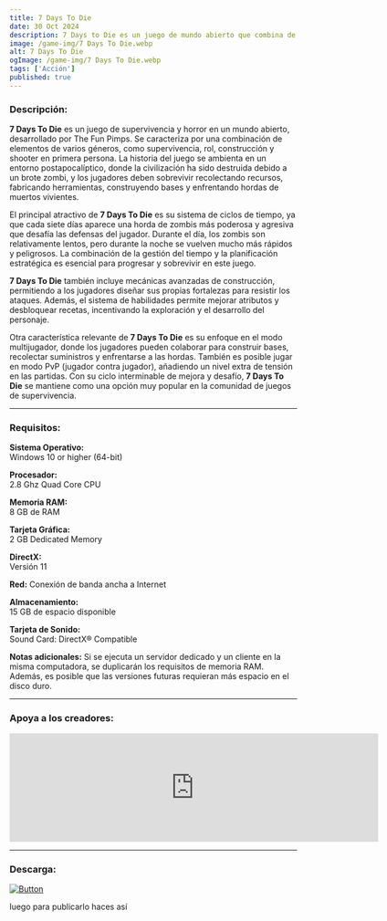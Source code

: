 ```yaml
---
title: 7 Days To Die
date: 30 Oct 2024
description: 7 Days to Die es un juego de mundo abierto que combina de forma extraordinaria juegos de disparos en primera persona, supervivencia de terror, defensa de torres y rol. Juega al primer RPG de supervivencia zombi de entorno abierto.
image: /game-img/7 Days To Die.webp
alt: 7 Days To Die
ogImage: /game-img/7 Days To Die.webp
tags: ['Acción']
published: true
---
```


### Descripción:
**7 Days To Die** es un juego de supervivencia y horror en un mundo abierto, desarrollado por The Fun Pimps. Se caracteriza por una combinación de elementos de varios géneros, como supervivencia, rol, construcción y shooter en primera persona. La historia del juego se ambienta en un entorno postapocalíptico, donde la civilización ha sido destruida debido a un brote zombi, y los jugadores deben sobrevivir recolectando recursos, fabricando herramientas, construyendo bases y enfrentando hordas de muertos vivientes.

El principal atractivo de **7 Days To Die** es su sistema de ciclos de tiempo, ya que cada siete días aparece una horda de zombis más poderosa y agresiva que desafía las defensas del jugador. Durante el día, los zombis son relativamente lentos, pero durante la noche se vuelven mucho más rápidos y peligrosos. La combinación de la gestión del tiempo y la planificación estratégica es esencial para progresar y sobrevivir en este juego.

**7 Days To Die** también incluye mecánicas avanzadas de construcción, permitiendo a los jugadores diseñar sus propias fortalezas para resistir los ataques. Además, el sistema de habilidades permite mejorar atributos y desbloquear recetas, incentivando la exploración y el desarrollo del personaje.

Otra característica relevante de **7 Days To Die** es su enfoque en el modo multijugador, donde los jugadores pueden colaborar para construir bases, recolectar suministros y enfrentarse a las hordas. También es posible jugar en modo PvP (jugador contra jugador), añadiendo un nivel extra de tensión en las partidas. Con su ciclo interminable de mejora y desafío, **7 Days To Die** se mantiene como una opción muy popular en la comunidad de juegos de supervivencia.

---

### Requisitos:
**Sistema Operativo:**  
Windows 10 or higher (64-bit)

**Procesador:**  
2.8 Ghz Quad Core CPU

**Memoria RAM:**  
8 GB de RAM

**Tarjeta Gráfica:**  
2 GB Dedicated Memory

**DirectX:**  
Versión 11

**Red:**
Conexión de banda ancha a Internet

**Almacenamiento:**  
15 GB de espacio disponible

**Tarjeta de Sonido:**  
Sound Card: DirectX® Compatible

**Notas adicionales:**
Si se ejecuta un servidor dedicado y un cliente en la misma computadora, se duplicarán los requisitos de memoria RAM. Además, es posible que las versiones futuras requieran más espacio en el disco duro.

---

### Apoya a los creadores:
<iframe src="https://store.steampowered.com/widget/251570/?t=7%20Days%20to%20Die%20es%20un%20juego%20de%20mundo%20abierto%20que%20combina%20de%20forma%20extraordinaria%20juegos%20de%20disparos%20en%20primera%20persona%2C%20supervivencia%20de%20terror%2C%20defensa%20de%20torres%20y%20rol.%20Juega%20al%20primer%20RPG%20de%20supervivencia%20zombi%20de%20entorno%20abierto.%20%C2%A1Navezgane%20te%20espera!" frameborder="0" width="646" height="190"></iframe>

---

### Descarga:
[![Button]][Link]
<!----------------------------------------------------------------------------->
[Link]: #
<!---------------------------------[ Buttons ]--------------------------------->
[Button]: https://img.shields.io/badge/Buzzheavier-ff8000?style=for-the-badge

luego para publicarlo haces así